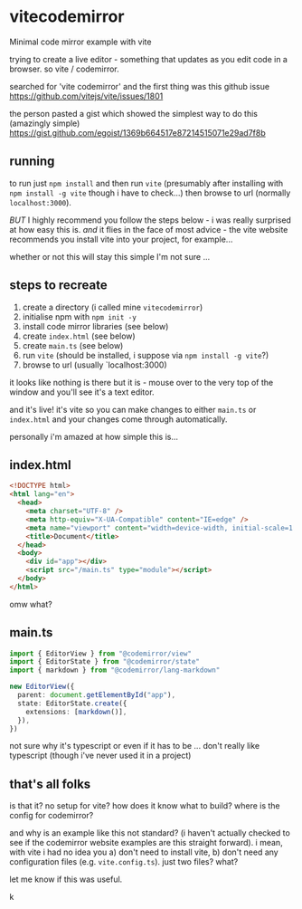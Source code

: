 # vitecodemirror
Minimal code mirror example with vite

trying to create a live editor - something that updates as you edit code in
a browser. so vite / codemirror.

searched for 'vite codemirror' and the first thing was this github issue
https://github.com/vitejs/vite/issues/1801

the person pasted a gist which showed the simplest way to do this (amazingly
simple) https://gist.github.com/egoist/1369b664517e87214515071e29ad7f8b

## running

to run just `npm install` and then run `vite` (presumably after installing
with `npm install -g vite` though i have to check...) then browse to url
(normally `localhost:3000`).

*BUT* I highly recommend you follow the steps below - i was really surprised
at how easy this is. _and_ it flies in the face of most advice - the vite
website recommends you install vite into your project, for example...

whether or not this will stay this simple I'm not sure ...

## steps to recreate

1. create a directory (i called mine `vitecodemirror`)
2. initialise npm with `npm init -y`
3. install code mirror libraries (see below)
4. create `index.html` (see below)
5. create `main.ts` (see below)
6. run `vite` (should be installed, i suppose via `npm install -g vite`?)
7. browse to url (usually `localhost:3000)

it looks like nothing is there but it is - mouse over to the very top
of the window and you'll see it's a text editor.

and it's live! it's vite so you can make changes to either `main.ts`
or `index.html` and your changes come through automatically.

personally i'm amazed at how simple this is...

## index.html

```html
<!DOCTYPE html>
<html lang="en">
  <head>
    <meta charset="UTF-8" />
    <meta http-equiv="X-UA-Compatible" content="IE=edge" />
    <meta name="viewport" content="width=device-width, initial-scale=1.0" />
    <title>Document</title>
  </head>
  <body>
    <div id="app"></div>
    <script src="/main.ts" type="module"></script>
  </body>
</html>
```

omw what?

## main.ts

```ts
import { EditorView } from "@codemirror/view"
import { EditorState } from "@codemirror/state"
import { markdown } from "@codemirror/lang-markdown"

new EditorView({
  parent: document.getElementById("app"),
  state: EditorState.create({
    extensions: [markdown()],
  }),
})
```

not sure why it's typescript or even if it has to be ...
don't really like typescript (though i've never used it
in a project)

## that's all folks

is that it? no setup for vite? how does it know what to
build? where is the config for codemirror?

and why is an example like this not standard? (i haven't
actually checked to see if the codemirror website
examples are this straight forward). i mean, with vite
i had no idea you a) don't need to install vite, b)
don't need any configuration files (e.g. `vite.config.ts`).
just two files? what?

let me know if this was useful.

k
